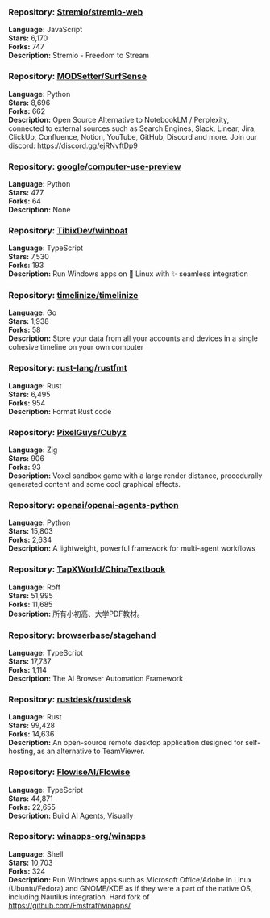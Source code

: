 ### **Repository:** [Stremio/stremio-web](https://github.com/Stremio/stremio-web)

**Language:** JavaScript  
**Stars:** 6,170  
**Forks:** 747  
**Description:** Stremio - Freedom to Stream

### **Repository:** [MODSetter/SurfSense](https://github.com/MODSetter/SurfSense)

**Language:** Python  
**Stars:** 8,696  
**Forks:** 662  
**Description:** Open Source Alternative to NotebookLM / Perplexity, connected to external sources such as Search Engines, Slack, Linear, Jira, ClickUp, Confluence, Notion, YouTube, GitHub, Discord and more. Join our discord: https://discord.gg/ejRNvftDp9

### **Repository:** [google/computer-use-preview](https://github.com/google/computer-use-preview)

**Language:** Python  
**Stars:** 477  
**Forks:** 64  
**Description:** None

### **Repository:** [TibixDev/winboat](https://github.com/TibixDev/winboat)

**Language:** TypeScript  
**Stars:** 7,530  
**Forks:** 193  
**Description:** Run Windows apps on 🐧 Linux with ✨ seamless integration

### **Repository:** [timelinize/timelinize](https://github.com/timelinize/timelinize)

**Language:** Go  
**Stars:** 1,938  
**Forks:** 58  
**Description:** Store your data from all your accounts and devices in a single cohesive timeline on your own computer

### **Repository:** [rust-lang/rustfmt](https://github.com/rust-lang/rustfmt)

**Language:** Rust  
**Stars:** 6,495  
**Forks:** 954  
**Description:** Format Rust code

### **Repository:** [PixelGuys/Cubyz](https://github.com/PixelGuys/Cubyz)

**Language:** Zig  
**Stars:** 906  
**Forks:** 93  
**Description:** Voxel sandbox game with a large render distance, procedurally generated content and some cool graphical effects.

### **Repository:** [openai/openai-agents-python](https://github.com/openai/openai-agents-python)

**Language:** Python  
**Stars:** 15,803  
**Forks:** 2,634  
**Description:** A lightweight, powerful framework for multi-agent workflows

### **Repository:** [TapXWorld/ChinaTextbook](https://github.com/TapXWorld/ChinaTextbook)

**Language:** Roff  
**Stars:** 51,995  
**Forks:** 11,685  
**Description:** 所有小初高、大学PDF教材。

### **Repository:** [browserbase/stagehand](https://github.com/browserbase/stagehand)

**Language:** TypeScript  
**Stars:** 17,737  
**Forks:** 1,114  
**Description:** The AI Browser Automation Framework

### **Repository:** [rustdesk/rustdesk](https://github.com/rustdesk/rustdesk)

**Language:** Rust  
**Stars:** 99,428  
**Forks:** 14,636  
**Description:** An open-source remote desktop application designed for self-hosting, as an alternative to TeamViewer.

### **Repository:** [FlowiseAI/Flowise](https://github.com/FlowiseAI/Flowise)

**Language:** TypeScript  
**Stars:** 44,871  
**Forks:** 22,655  
**Description:** Build AI Agents, Visually

### **Repository:** [winapps-org/winapps](https://github.com/winapps-org/winapps)

**Language:** Shell  
**Stars:** 10,703  
**Forks:** 324  
**Description:** Run Windows apps such as Microsoft Office/Adobe in Linux (Ubuntu/Fedora) and GNOME/KDE as if they were a part of the native OS, including Nautilus integration. Hard fork of https://github.com/Fmstrat/winapps/

